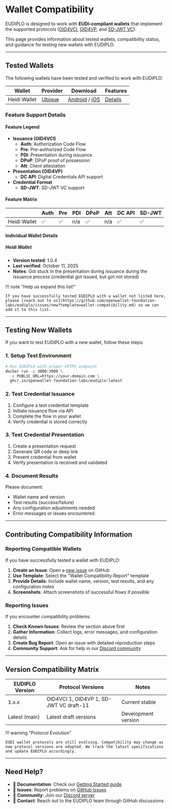# Wallet Compatibility

EUDIPLO is designed to work with **EUDI-compliant wallets** that implement the
supported protocols
([OID4VCI](https://openid.net/specs/openid-4-verifiable-credential-issuance-1_0.html),
[OID4VP](https://openid.net/specs/openid-4-verifiable-presentations-1_0.html),
and
[SD-JWT VC](https://www.ietf.org/archive/id/draft-ietf-oauth-selective-disclosure-jwt-08.html)).

This page provides information about tested wallets, compatibility status, and
guidance for testing new wallets with EUDIPLO.

---

## Tested Wallets

The following wallets have been tested and verified to work with
EUDIPLO:

| Wallet       | Provider                    | Download                                                                                                                                          | Features                 |
| ------------ | --------------------------- | ------------------------------------------------------------------------------------------------------------------------------------------------- | ------------------------ |
| Heidi Wallet | [Ubique](https://ubique.ch) | [Android](https://play.google.com/store/apps/details?id=ch.ubique.heidi.android) / [iOS](https://apps.apple.com/ch/app/heidi-wallet/id6741428702) | [Details](#heidi-wallet) |

### Feature Support Details

#### Feature Legend

- **Issuance (OID4VCI)**
    - **Auth**: Authorization Code Flow
    - **Pre**: Pre-authorized Code Flow
    - **PDI**: Presentation during issuance
    - **DPoP**: DPoP proof of possession
    - **Att**: Client attestation
- **Presentation (OID4VP)**
    - **DC API**: Digital Credentials API support
- **Credential Format**
    - **SD-JWT**: SD-JWT VC support

#### Feature Matrix

|              | Auth | Pre | PDI | DPoP | Att | DC API | SD-JWT |
| ------------ | ---- | --- | --- | ---- | --- | ------ | ------ |
| Heidi Wallet | ✅   | ✅  | n/a | ✅   | n/a | ✅     | ✅     |

#### Individual Wallet Details

##### Heidi Wallet

- **Version tested**: 1.0.4
- **Last verified**: October 11, 2025
- **Notes**: Got stuck in the presentation during issuance during the issuance process (credential got issued, but got not stored)

!!! note "Help us expand this list!"

    If you have successfully tested EUDIPLO with a wallet not listed here, please [reach out to us](https://github.com/openwallet-foundation-labs/eudiplo/issues/new?template=wallet-compatibility.md) so we can add it to this list.

---

## Testing New Wallets

If you want to test EUDIPLO with a new wallet, follow these steps:

### **1. Setup Test Environment**

```bash
# Run EUDIPLO with proper HTTPS endpoint
docker run -p 3000:3000 \
  -e PUBLIC_URL=https://your-domain.com \
  ghcr.io/openwallet-foundation-labs/eudiplo:latest
```

### **2. Test Credential Issuance**

1. Configure a test credential template
2. Initiate issuance flow via API
3. Complete the flow in your wallet
4. Verify credential is stored correctly

### **3. Test Credential Presentation**

1. Create a presentation request
2. Generate QR code or deep link
3. Present credential from wallet
4. Verify presentation is received and validated

### **4. Document Results**

Please document:

- Wallet name and version
- Test results (success/failure)
- Any configuration adjustments needed
- Error messages or issues encountered

---

## Contributing Compatibility Information

### **Reporting Compatible Wallets**

If you have successfully tested a wallet with EUDIPLO:

1. **Create an Issue**: Open a
   [new issue](https://github.com/openwallet-foundation-labs/eudiplo/issues/new)
   on GitHub
2. **Use Template**: Select the "Wallet Compatibility Report" template
3. **Provide Details**: Include wallet name, version, test results, and any
   configuration notes
4. **Screenshots**: Attach screenshots of successful flows if possible

### **Reporting Issues**

If you encounter compatibility problems:

1. **Check Known Issues**: Review the section above first
2. **Gather Information**: Collect logs, error messages, and configuration
   details
3. **Create Bug Report**: Open an issue with detailed reproduction steps
4. **Community Support**: Ask for help in our
   [Discord community](https://discord.gg/58ys8XfXDu)

---

## Version Compatibility Matrix

| EUDIPLO Version | Protocol Versions                       | Notes               |
| --------------- | --------------------------------------- | ------------------- |
| 1.x.x           | OID4VCI 1, OID4VP 1, SD-JWT VC draft-11 | Current stable      |
| Latest (main)   | Latest draft versions                   | Development version |

!!! warning "Protocol Evolution"

    EUDI wallet protocols are still evolving. Compatibility may change as new protocol versions are adopted. We track the latest specifications and update EUDIPLO accordingly.

---

## Need Help?

- 📖 **Documentation**: Check our
  [Getting Started guide](../getting-started/quick-start.md)
- 🐛 **Issues**: Report problems on
  [GitHub Issues](https://github.com/openwallet-foundation-labs/eudiplo/issues)
- 💬 **Community**: Join our [Discord server](https://discord.gg/58ys8XfXDu)
- 📧 **Contact**: Reach out to the EUDIPLO team through GitHub discussions
